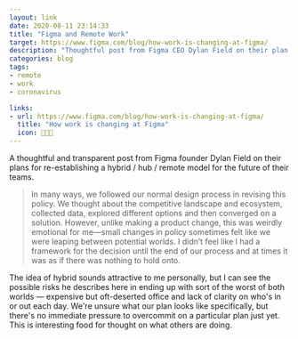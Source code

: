 ```yaml
---
layout: link
date: 2020-08-11 23:14:33
title: "Figma and Remote Work"
target: https://www.figma.com/blog/how-work-is-changing-at-figma/
description: "Thoughtful post from Figma CEO Dylan Field on their plan for going 'back to normal.'"
categories: blog
tags:
- remote
- work
- coronavirus

links:
- url: https://www.figma.com/blog/how-work-is-changing-at-figma/
  title: "How work is changing at Figma"
  icon: 👩🏽‍💻
---
```


A thoughtful and transparent post from Figma founder Dylan Field on their plans for re-establishing a hybrid / hub / remote model for the future of their teams.

> In many ways, we followed our normal design process in revising this policy. We thought about the competitive landscape and ecosystem, collected data, explored different options and then converged on a solution. However, unlike making a product change, this was weirdly emotional for me—small changes in policy sometimes felt like we were leaping between potential worlds. I didn’t feel like I had a framework for the decision until the end of our process and at times it was as if there was nothing to hold onto.

The idea of hybrid sounds attractive to me personally, but I can see the possible risks he describes here in ending up with sort of the worst of both worlds — expensive but oft-deserted office and lack of clarity on who's in or out each day. We're unsure what our plan looks like specifically, but there's no immediate pressure to overcommit on a particular plan just yet. This is interesting food for thought on what others are doing.

